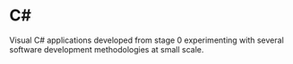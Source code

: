 # C#
Visual C# applications developed from stage 0 experimenting with several software development methodologies at small scale.
